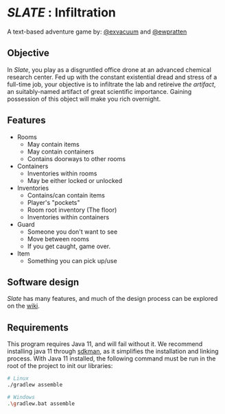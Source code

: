 # *SLATE* : Infiltration
A text-based adventure game by: [@exvacuum](https://github.com/exvacuum) and [@ewpratten](https://github.com/ewpratten)

## Objective
In _Slate_, you play as a disgruntled office drone at an advanced chemical research center. Fed up with the constant existential dread and stress of a full-time job, your objective is to infiltrate the lab and retireive _the artifact_, an suitably-named artifact of great scientific importance. Gaining possession of this object will make you rich overnight.

## Features
 - Rooms
   - May contain items
   - May contain containers
   - Contains doorways to other rooms
 - Containers
   - Inventories within rooms
   - May be either locked or unlocked
 - Inventories
   - Contains/can contain items
   - Player's "pockets"
   - Room root inventory (The floor)
   - Inventories within containers
 - Guard
   - Someone you don't want to see
   - Move between rooms
   - If you get caught, game over.
 - Item
   - Something you can pick up/use

## Software design

_Slate_ has many features, and much of the design process can be explored on the [wiki](https://github.com/Java-prog-class-2019/slate/wiki).

## Requirements
This program requires Java 11, and will fail without it. We recommend installing java 11 through [sdkman](), as it simplifies the installation and linking process. With Java 11 installed, the following command must be run in the root of the project to init our libraries:
```sh
# Linux
./gradlew assemble

# Windows
.\gradlew.bat assemble
```
